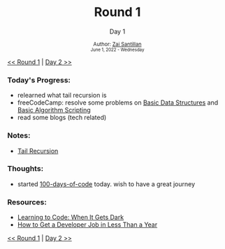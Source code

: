 <div align="center">
  <h1>Round 1</h1>
  <p>Day 1</p>

  <sub>
    Author: <a href="https://github.com/plskz" target="_blank">Zai Santillan</a>
    <br>
    <small>June 1, 2022 - Wednesday</small>
  </sub>
</div>

[<< Round 1](README.md) | [Day 2 >>](day02.md)

### Today's Progress:

- relearned what tail recursion is
- freeCodeCamp: resolve some problems on [Basic Data Structures](https://www.freecodecamp.org/learn/javascript-algorithms-and-data-structures/#basic-data-structures) and [Basic Algorithm Scripting](https://www.freecodecamp.org/learn/javascript-algorithms-and-data-structures/#basic-algorithm-scripting)
- read some blogs (tech related)

### Notes:

- [Tail Recursion](https://github.com/plskx/notes/tree/main/Random/recursion)

### Thoughts:

- started [100-days-of-code](https://github.com/plskx/100-days-of-code) today. wish to have a great journey

### Resources:

- [Learning to Code: When It Gets Dark](https://www.freecodecamp.org/news/learning-to-code-when-it-gets-dark-e485edfb58fd/)
- [How to Get a Developer Job in Less Than a Year](https://www.freecodecamp.org/news/how-to-get-a-developer-job-in-less-than-a-year-c27bbfe71645/)

[<< Round 1](README.md) | [Day 2 >>](day02.md)
